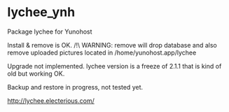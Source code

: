 lychee_ynh
==========
Package lychee for Yunohost

Install & remove is OK.
/!\ WARNING: remove will drop database and also remove uploaded pictures located in /home/yunohost.app/lychee  

Upgrade not implemented. lychee version is a freeze of 2.1.1 that is kind of old but working OK.  
 
Backup and restore in progress, not tested yet.  

http://lychee.electerious.com/
